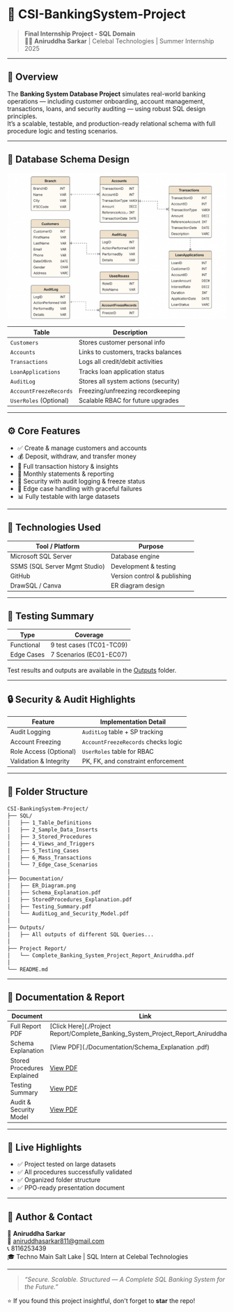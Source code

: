 # 💼 CSI-BankingSystem-Project

> **Final Internship Project - SQL Domain**  
> 👨‍💻 **Aniruddha Sarkar** | Celebal Technologies | Summer Internship 2025

---

## 📘 Overview

The **Banking System Database Project** simulates real-world banking operations — including customer onboarding, account management, transactions, loans, and security auditing — using robust SQL design principles.  
It’s a scalable, testable, and production-ready relational schema with full procedure logic and testing scenarios.

---

## 🧱 Database Schema Design

![ER Diagram](./Documentation/ER_Diagram.png)

| Table                  | Description                             |
|------------------------|-----------------------------------------|
| `Customers`            | Stores customer personal info           |
| `Accounts`             | Links to customers, tracks balances     |
| `Transactions`         | Logs all credit/debit activities        |
| `LoanApplications`     | Tracks loan application status          |
| `AuditLog`             | Stores all system actions (security)    |
| `AccountFreezeRecords` | Freezing/unfreezing recordkeeping       |
| `UserRoles` (Optional) | Scalable RBAC for future upgrades       |

---

## ⚙️ Core Features

- ✅ Create & manage customers and accounts
- 💰 Deposit, withdraw, and transfer money
- 🧾 Full transaction history & insights
- 🧠 Monthly statements & reporting
- 🔐 Security with audit logging & freeze status
- 🚫 Edge case handling with graceful failures
- 📊 Fully testable with large datasets

---

## 💾 Technologies Used

| Tool / Platform               | Purpose                       |
|-------------------------------|-------------------------------|
| Microsoft SQL Server          | Database engine               |
| SSMS (SQL Server Mgmt Studio) | Development & testing         |
| GitHub                        | Version control & publishing  |
| DrawSQL / Canva               | ER diagram design             |

---

## 🧪 Testing Summary

| Type                          | Coverage                      |
|-------------------------------|-------------------------------|
| Functional                    | 9 test cases (TC01-TC09)      |
| Edge Cases                    | 7 Scenarios (EC01-EC07)       |



Test results and outputs are available in the [Outputs](./Outputs/) folder.

---

## 🔒 Security & Audit Highlights

| Feature                | Implementation Detail               |
|------------------------|-------------------------------------|
| Audit Logging          | `AuditLog` table + SP tracking      |
| Account Freezing       | `AccountFreezeRecords` checks logic |
| Role Access (Optional) | `UserRoles` table for RBAC          |
| Validation & Integrity | PK, FK, and constraint enforcement  |

---

## 📁 Folder Structure

```
CSI-BankingSystem-Project/
├── SQL/
│   ├── 1_Table_Definitions
│   ├── 2_Sample_Data_Inserts
│   ├── 3_Stored_Procedures
│   ├── 4_Views_and_Triggers
│   ├── 5_Testing_Cases
│   ├── 6_Mass_Transactions
│   └── 7_Edge_Case_Scenarios
│
├── Documentation/
│   ├── ER_Diagram.png
│   ├── Schema_Explanation.pdf
│   ├── StoredProcedures_Explanation.pdf
│   ├── Testing_Summary.pdf
│   └── AuditLog_and_Security_Model.pdf
│
├── Outputs/
│   ├── All outputs of different SQL Queries...
│
├── Project Report/
│   └── Complete_Banking_System_Project_Report_Aniruddha.pdf
│
└── README.md
```

---

## 📄 Documentation & Report

| Document                            | Link                                                                       |
|------------------------------------ |----------------------------------------------------------------------------|
| Full Report PDF                     | [Click Here](./Project Report/Complete_Banking_System_Project_Report_Aniruddha.pdf) |
| Schema Explanation                  | [View PDF](./Documentation/Schema_Explanation .pdf)                         |
| Stored Procedures Explained         | [View PDF](./Documentation/StoredProcedures_Explanation.pdf)               |
| Testing Summary                     | [View PDF](./Documentation/Testing_Summary.pdf)                            |
| Audit & Security Model              | [View PDF](./Documentation/AuditLog_and_Security_Model.pdf)                |

---

## 🚀 Live Highlights

- ✅ Project tested on large datasets
- ✅ All procedures successfully validated
- ✅ Organized folder structure
- ✅ PPO-ready presentation document

---

## 🙌 Author & Contact

👤 **Aniruddha Sarkar**  
📧 aniruddhasarkar811@gmail.com  
📞 8116253439  
🎓 Techno Main Salt Lake | SQL Intern at Celebal Technologies

---

> _“Secure. Scalable. Structured — A Complete SQL Banking System for the Future.”_

⭐ If you found this project insightful, don't forget to **star** the repo!

